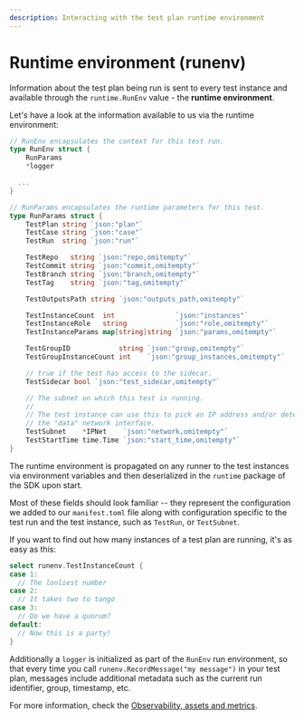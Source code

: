 ```yaml
---
description: Interacting with the test plan runtime environment
---
```


# Runtime environment \(runenv\)

Information about the test plan being run is sent to every test instance and available through the `runtime.RunEnv` value - the **runtime environment**.

Let's have a look at the information available to us via the runtime environment:

```go
// RunEnv encapsulates the context for this test run.
type RunEnv struct {
	RunParams
	*logger

  ...
}

// RunParams encapsulates the runtime parameters for this test.
type RunParams struct {
	TestPlan string `json:"plan"`
	TestCase string `json:"case"`
	TestRun  string `json:"run"`

	TestRepo   string `json:"repo,omitempty"`
	TestCommit string `json:"commit,omitempty"`
	TestBranch string `json:"branch,omitempty"`
	TestTag    string `json:"tag,omitempty"`

	TestOutputsPath string `json:"outputs_path,omitempty"`

	TestInstanceCount  int               `json:"instances"`
	TestInstanceRole   string            `json:"role,omitempty"`
	TestInstanceParams map[string]string `json:"params,omitempty"`

	TestGroupID            string `json:"group,omitempty"`
	TestGroupInstanceCount int    `json:"group_instances,omitempty"`

	// true if the test has access to the sidecar.
	TestSidecar bool `json:"test_sidecar,omitempty"`

	// The subnet on which this test is running.
	//
	// The test instance can use this to pick an IP address and/or determine
	// the "data" network interface.
	TestSubnet    *IPNet    `json:"network,omitempty"`
	TestStartTime time.Time `json:"start_time,omitempty"`
}

```

The runtime environment is propagated on any runner to the test instances via environment variables and then deserialized in the `runtime` package of the SDK upon start.

Most of these fields should look familiar -- they represent the configuration we added to our `manifest.toml` file along with configuration specific to the test run and the test instance, such as `TestRun`, or `TestSubnet`.

If you want to find out how many instances of a test plan are running, it's as easy as this:

```go
select runenv.TestInstanceCount {
case 1:
  // The lonliest number
case 2:
  // It takes two to tango
case 3:
  // Do we have a quorum?
default:
  // Now this is a party!
}
```

Additionally a `logger` is initialized as part of the `RunEnv` run environment, so that every time you call `runenv.RecordMessage("my message")` in your test plan, messages include additional metadata such as the current run identifier, group, timestamp, etc.

For more information, check the [Observability, assets and metrics](../writing-test-plans/observability-assets-and-metrics.md).

